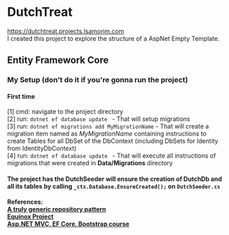 # DutchTreat

https://dutchtreat.projects.lsamorim.com <br>
I created this project to explore the structure of a AspNet Empty Template.

## Entity Framework Core

### My Setup (don't do it if you're gonna run the project)

#### First time
[1] cmd: navigate to the project directory <br>
[2] run: ```dotnet ef database update ``` - That will setup migrations <br>
[3] run: ```dotnet ef migrations add MyMigrationName``` - That will create a migration item named as *MyMigrationName* containing instructions to create Tables for all DbSet of the DbContext (including DbSets for Identity from IdentityDbContext) <br>
[4] run: ```dotnet ef database update ``` - That will execute all instructions of migrations that were created in **Data/Migrations** directory

#### The project has the DutchSeeder will ensure the creation of DutchDb and all its tables by calling ```_ctx.Database.EnsureCreated();``` on ```DutchSeeder.cs```

**References:** <br>
[**A truly generic repository pattern**](https://cpratt.co/truly-generic-repository/) <br>
[**Equinox Project**](https://github.com/EduardoPires/EquinoxProject) <br>
[**Asp.NET MVC, EF Core, Bootstrap course**](https://app.pluralsight.com/library/courses/aspnetcore-mvc-efcore-bootstrap-angular-web/table-of-contents) <br>
